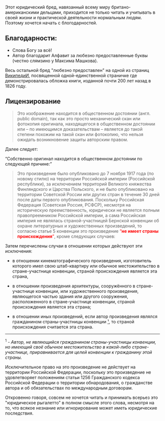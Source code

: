 ﻿
Этот юридический бред, навязанный всему миру британо-американскими дельцами, приходится не только читать и учитывать в своей жизни и практической деятельности нормальным людям. Поэтому хочется начать с блогодарностей.

## Благодарности:

- Слова Богу за всё!
-  Автор благодарит Алфавит за любезно предоставленные буквы (честно слямзино у Максима Машкова).

Весь остальной бред "любезно предоставлен" на одной из страниц [ВикипедиИ](https://ru.m.wikipedia.org/wiki/%D0%A4%D0%B0%D0%B9%D0%BB:%D0%90%D0%BC%D0%B2%D1%80%D0%BE%D1%81%D0%B8%D0%B9_(%D0%9F%D0%BE%D0%B4%D0%BE%D0%B1%D0%B5%D0%B4%D0%BE%D0%B2),_%D0%BC%D0%B8%D1%82%D1%80%D0%BE%D0%BF%D0%BE%D0%BB%D0%B8%D1%82._%D0%9A%D1%80%D0%B0%D1%82%D0%BA%D0%BE%D0%B5_%D1%80%D1%83%D0%BA%D0%BE%D0%B2%D0%BE%D0%B4%D1%81%D1%82%D0%B2%D0%BE_%D0%BA_%D1%87%D1%82%D0%B5%D0%BD%D0%B8%D1%8E_%D0%BA%D0%BD%D0%B8%D0%B3_%D0%92%D0%B5%D1%82%D1%85%D0%BE%D0%B3%D0%BE_%D0%B8_%D0%9D%D0%BE%D0%B2%D0%BE%D0%B3%D0%BE_%D0%97%D0%B0%D0%B2%D0%B5%D1%82%D0%B0._%D0%A7%D0%B0%D1%81%D1%82%D1%8C_1._(1826).pdf), посвященной одной-единственной страничке где демонстрировалась обложка книги, изданной почти 200 лет назад в 1826 году.

## Лицензирование

> Это изображение находится в общественном достоянии (англ. public domain), так как это просто механический скан или фотокопия оригинала, находящегося в общественном достоянии или – по имеющимся доказательствам – является до такой степени похожим на такой скан или фотокопию, что нельзя ожидать возникновение защиты авторским правом.

Далее следует:

<q>Собственно оригинал находится в общественном достоянии по следующей причине:</q>

> Это произведение было опубликовано до 7 ноября 1917 года (по новому стилю) на территории Российской империи (Российской республики), за исключением территорий Великого княжества Финляндского и Царства Польского, и не было опубликовано на территории Советской России или других стран в течение 30 дней после даты первого опубликования.
Поскольку Российская Федерация (Советская Россия, РСФСР), несмотря на историческую преемственность, юридически не является полным правопреемником Российской империи, а сама Российская империя не являлась страной-участницей Бернской конвенции об охране литературных и художественных произведений, то согласно статье 5 конвенции это произведение <q style="color:red"><strong>не имеет страны происхождения</strong></q>, кроме следующих случаев:

Затем перечислены случаи в отношении которых действуют эти исключения:

- в  отношении кинематографического произведения, изготовитель которого имел свою штаб-квартиру или обычное местожительство в стране-участнице конвенции, страной происхождения является эта страна,

- в отношении произведения архитектуры, сооружённого в стране-участнице конвенции, или художественного произведения, являющегося частью здания или другого сооружения, расположенного в стране-участнице конвенции, страной происхождения является эта страна;

- в отношении иных произведений, если автор произведения являлся гражданином страны-участницы конвенции [¹](#z01), то страной происхождения считается эта страна.

---

<sup id="z01">1</sup><em> - Автор, не являющийся гражданином страны-участницы конвенции, но имеющий своё обычное местожительство в какой-либо стране-участнице, приравнивается для целей конвенции к гражданину этой страны.</em>

Исключительное право на это произведение не действует на территории Российской Федерации, поскольку это произведение не удовлетворяет положениям статьи 1256 Гражданского кодекса Российской Федерации о территории обнародования, о гражданстве автора и об обязательствах по международным договорам. 

Откровенно говоря, совсем не хочется читать и принимать всерьез это "юридическое рыгалетто" в полном смысле этого слова, несмотря на то, что всякое незнание или игнорирование может иметь юридические последствия.
